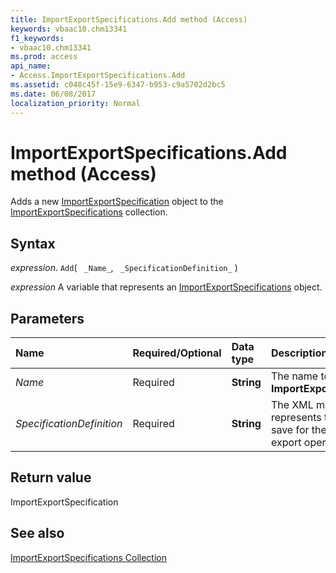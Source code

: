 ```yaml
---
title: ImportExportSpecifications.Add method (Access)
keywords: vbaac10.chm13341
f1_keywords:
- vbaac10.chm13341
ms.prod: access
api_name:
- Access.ImportExportSpecifications.Add
ms.assetid: c048c45f-15e9-6347-b953-c9a5702d2bc5
ms.date: 06/08/2017
localization_priority: Normal
---
```



# ImportExportSpecifications.Add method (Access)

Adds a new [ImportExportSpecification](Access.ImportExportSpecification.md) object to the [ImportExportSpecifications](Access.ImportExportSpecifications.md) collection.


## Syntax

_expression_. `Add`( ` _Name_`, ` _SpecificationDefinition_` )

_expression_ A variable that represents an [ImportExportSpecifications](Access.ImportExportSpecifications.md) object.


## Parameters



|Name|Required/Optional|Data type|Description|
|:-----|:-----|:-----|:-----|
| _Name_|Required|**String**|The name to use for the  **ImportExportSpecification**.|
| _SpecificationDefinition_|Required|**String**|The XML markup that represents the settings to save for the import or export operation.|

## Return value

ImportExportSpecification


## See also


[ImportExportSpecifications Collection](Access.ImportExportSpecifications.md)

